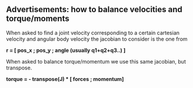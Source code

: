 ## Advertisements: how to balance velocities and torque/moments

When asked to find a joint velocity corresponding to a certain cartesian velocity and angular body velocity the jacobian to consider is the one from

**r = [ pos_x ; pos_y ; angle (usually q1+q2+q3..) ]**



When asked to balance torque/momentum we use this same jacobian, but transpose. 

**torque = - transpose(J)  * [ forces ; momentum]**
